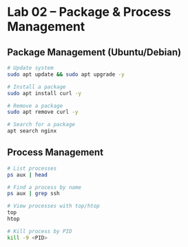 # Lab 02 – Package & Process Management

## Package Management (Ubuntu/Debian)
```bash
# Update system
sudo apt update && sudo apt upgrade -y

# Install a package
sudo apt install curl -y

# Remove a package
sudo apt remove curl -y

# Search for a package
apt search nginx
```

## Process Management

```bash
# List processes
ps aux | head

# Find a process by name
ps aux | grep ssh

# View processes with top/htop
top
htop

# Kill process by PID
kill -9 <PID>
```
